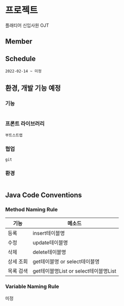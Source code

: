 # 프로젝트
플래티어 신입사원 OJT

## Member


## Schedule
```
2022-02-14 ~ 미정
```

## 환경, 개발 기능 예정
### 기능
```

```
### 프론트 라이브러리
```
부트스트랩
```
### 협업
```
git
```
### 환경
```

```
## Java Code Conventions
### Method Naming Rule
기능|메소드
---|---|
등록|insert테이블명|
수정|update테이블명|
삭제|delete테이블명|
상세 조회|get테이블명 or select테이블명|
목록 검색|get테이블명List or select테이블명List|

### Variable Naming Rule
미정
